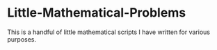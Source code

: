 # Little-Mathematical-Problems
This is a handful of little mathematical scripts I have written for various purposes.
